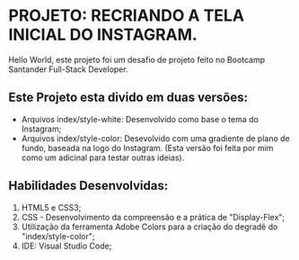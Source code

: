 <h1>PROJETO: RECRIANDO A TELA INICIAL DO INSTAGRAM.</h1>

<p>Hello World, este projeto foi um desafio de projeto feito no Bootcamp Santander Full-Stack Developer.</p>

<h2>Este Projeto esta divido em duas versões:</h2>
<ul>
    <li>Arquivos index/style-white: Desenvolvido como base o tema do Instagram;</li>
    <li>Arquivos index/style-color: Desevolvido com uma gradiente de plano de fundo, baseada na logo do Instagram. (Esta versão foi feita por mim como um adicinal para testar outras ideias).</li>
</ul>

<h2>Habilidades Desenvolvidas:</h2>
 <ol>
    <li>HTML5 e CSS3;</li>
    <li>CSS - Desenvolvimento da compreensão e a prática de "Display-Flex";</li>
    <li>Utilização da ferramenta Adobe Colors para a criação do degradê do "index/style-color";</li>
    <li>IDE: Visual Studio Code;</li>
 </ol>
